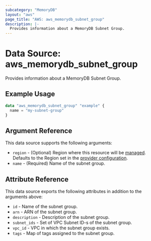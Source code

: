 ```yaml
---
subcategory: "MemoryDB"
layout: "aws"
page_title: "AWS: aws_memorydb_subnet_group"
description: |-
  Provides information about a MemoryDB Subnet Group.
---
```


# Data Source: aws_memorydb_subnet_group

Provides information about a MemoryDB Subnet Group.

## Example Usage

```terraform
data "aws_memorydb_subnet_group" "example" {
  name = "my-subnet-group"
}
```

## Argument Reference

This data source supports the following arguments:

* `region` - (Optional) Region where this resource will be [managed](https://docs.aws.amazon.com/general/latest/gr/rande.html#regional-endpoints). Defaults to the Region set in the [provider configuration](https://registry.terraform.io/providers/hashicorp/aws/latest/docs#aws-configuration-reference).
* `name` - (Required) Name of the subnet group.

## Attribute Reference

This data source exports the following attributes in addition to the arguments above:

* `id` - Name of the subnet group.
* `arn` - ARN of the subnet group.
* `description` - Description of the subnet group.
* `subnet_ids` - Set of VPC Subnet ID-s of the subnet group.
* `vpc_id` - VPC in which the subnet group exists.
* `tags` - Map of tags assigned to the subnet group.
